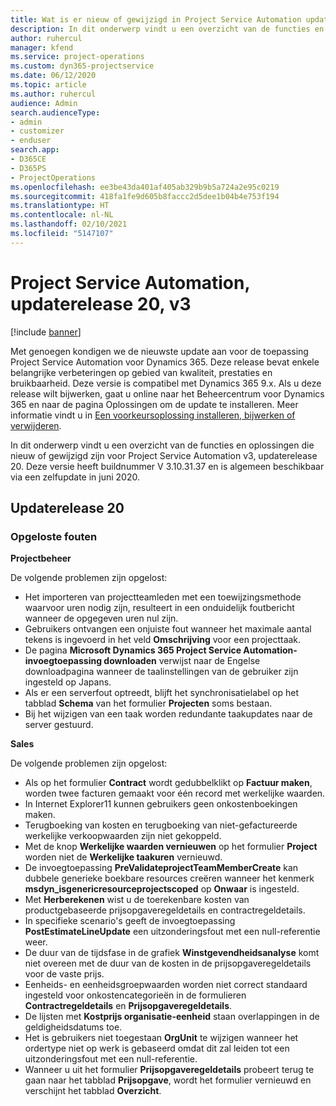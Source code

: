 ```yaml
---
title: Wat is er nieuw of gewijzigd in Project Service Automation updaterelease 20, v3
description: In dit onderwerp vindt u een overzicht van de functies en oplossingen die beschikbaar zijn voor Project Service Automation updaterelease 20, v3
author: ruhercul
manager: kfend
ms.service: project-operations
ms.custom: dyn365-projectservice
ms.date: 06/12/2020
ms.topic: article
ms.author: ruhercul
audience: Admin
search.audienceType:
- admin
- customizer
- enduser
search.app:
- D365CE
- D365PS
- ProjectOperations
ms.openlocfilehash: ee3be43da401af405ab329b9b5a724a2e95c0219
ms.sourcegitcommit: 418fa1fe9d605b8faccc2d5dee1b04b4e753f194
ms.translationtype: HT
ms.contentlocale: nl-NL
ms.lasthandoff: 02/10/2021
ms.locfileid: "5147107"
---
```

# <a name="project-service-automation-update-release-20-v3"></a>Project Service Automation, updaterelease 20, v3

[!include [banner](../includes/psa-now-project-operations.md)]

Met genoegen kondigen we de nieuwste update aan voor de toepassing Project Service Automation voor Dynamics 365. Deze release bevat enkele belangrijke verbeteringen op gebied van kwaliteit, prestaties en bruikbaarheid. Deze versie is compatibel met Dynamics 365 9.x. Als u deze release wilt bijwerken, gaat u online naar het Beheercentrum voor Dynamics 365 en naar de pagina Oplossingen om de update te installeren. Meer informatie vindt u in [Een voorkeursoplossing installeren, bijwerken of verwijderen](https://docs.microsoft.com/power-platform/admin/install-remove-preferred-solution).

In dit onderwerp vindt u een overzicht van de functies en oplossingen die nieuw of gewijzigd zijn voor Project Service Automation v3, updaterelease 20. Deze versie heeft buildnummer V 3.10.31.37 en is algemeen beschikbaar via een zelfupdate in juni 2020.

## <a name="update-release-20"></a>Updaterelease 20

### <a name="bug-fixes"></a>Opgeloste fouten

**Projectbeheer**

De volgende problemen zijn opgelost:

- Het importeren van projectteamleden met een toewijzingsmethode waarvoor uren nodig zijn, resulteert in een onduidelijk foutbericht wanneer de opgegeven uren nul zijn.
- Gebruikers ontvangen een onjuiste fout wanneer het maximale aantal tekens is ingevoerd in het veld **Omschrijving** voor een projecttaak.
- De pagina **Microsoft Dynamics 365 Project Service Automation-invoegtoepassing downloaden** verwijst naar de Engelse downloadpagina wanneer de taalinstellingen van de gebruiker zijn ingesteld op Japans.
- Als er een serverfout optreedt, blijft het synchronisatielabel op het tabblad **Schema** van het formulier **Projecten** soms bestaan.
- Bij het wijzigen van een taak worden redundante taakupdates naar de server gestuurd.

**Sales**

De volgende problemen zijn opgelost:

- Als op het formulier **Contract** wordt gedubbelklikt op **Factuur maken**, worden twee facturen gemaakt voor één record met werkelijke waarden.
- In Internet Explorer11 kunnen gebruikers geen onkostenboekingen maken.
- Terugboeking van kosten en terugboeking van niet-gefactureerde werkelijke verkoopwaarden zijn niet gekoppeld.
- Met de knop **Werkelijke waarden vernieuwen** op het formulier **Project** worden niet de **Werkelijke taakuren** vernieuwd.
- De invoegtoepassing **PreValidateprojectTeamMemberCreate** kan dubbele generieke boekbare resources creëren wanneer het kenmerk **msdyn_isgenericresourceprojectscoped** op **Onwaar** is ingesteld.
- Met **Herberekenen** wist u de toerekenbare kosten van productgebaseerde prijsopgaveregeldetails en contractregeldetails.
- In specifieke scenario's geeft de invoegtoepassing **PostEstimateLineUpdate** een uitzonderingsfout met een null-referentie weer.
- De duur van de tijdsfase in de grafiek **Winstgevendheidsanalyse** komt niet overeen met de duur van de kosten in de prijsopgaveregeldetails voor de vaste prijs.
- Eenheids- en eenheidsgroepwaarden worden niet correct standaard ingesteld voor onkostencategorieën in de formulieren **Contractregeldetails** en **Prijsopgaveregeldetails**.
- De lijsten met **Kostprijs organisatie-eenheid** staan overlappingen in de geldigheidsdatums toe.
- Het is gebruikers niet toegestaan **OrgUnit** te wijzigen wanneer het ordertype niet op werk is gebaseerd omdat dit zal leiden tot een uitzonderingsfout met een null-referentie.
- Wanneer u uit het formulier **Prijsopgaveregeldetails** probeert terug te gaan naar het tabblad **Prijsopgave**, wordt het formulier vernieuwd en verschijnt het tabblad **Overzicht**.
